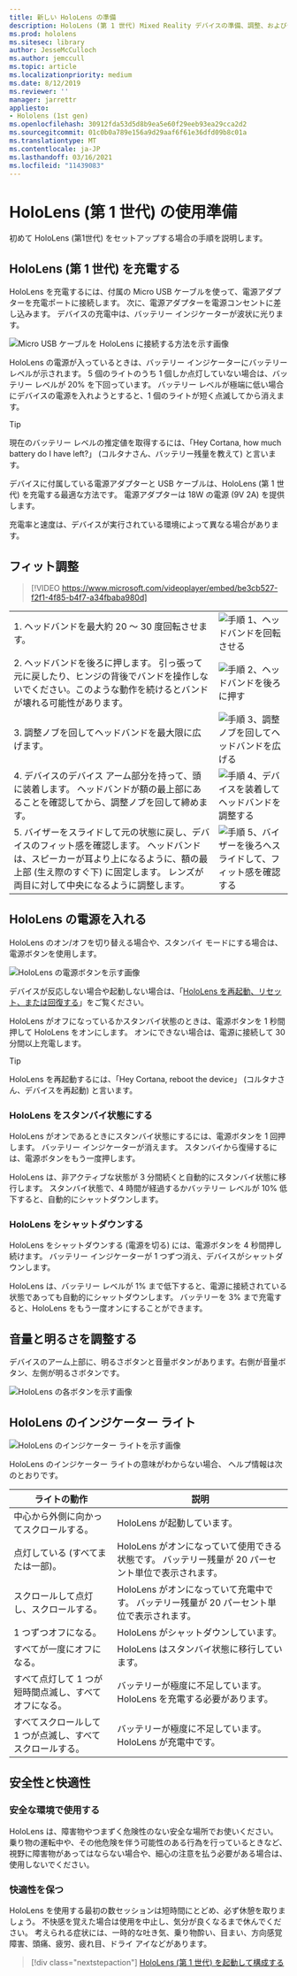 ```yaml
---
title: 新しい HoloLens の準備
description: HoloLens (第 1 世代) Mixed Reality デバイスの準備、調整、およびセットアップを初めて行う方法について説明します。
ms.prod: hololens
ms.sitesec: library
author: JesseMcCulloch
ms.author: jemccull
ms.topic: article
ms.localizationpriority: medium
ms.date: 8/12/2019
ms.reviewer: ''
manager: jarrettr
appliesto:
- Hololens (1st gen)
ms.openlocfilehash: 30912fda53d5d8b9ea5e60f29eeb93ea29cca2d2
ms.sourcegitcommit: 01c0b0a789e156a9d29aaf6f61e36dfd09b8c01a
ms.translationtype: MT
ms.contentlocale: ja-JP
ms.lasthandoff: 03/16/2021
ms.locfileid: "11439083"
---
```

# <a name="get-your-hololens-1st-gen-ready-to-use"></a>HoloLens (第 1 世代) の使用準備

初めて HoloLens (第1世代) をセットアップする場合の手順を説明します。

## <a name="charge-your-hololens-1st-gen"></a>HoloLens (第 1 世代) を充電する

HoloLens を充電するには、付属の Micro USB ケーブルを使って、電源アダプターを充電ポートに接続します。 次に、電源アダプターを電源コンセントに差し込みます。 デバイスの充電中は、バッテリー インジケーターが波状に光ります。

![Micro USB ケーブルを HoloLens に接続する方法を示す画像](./images/hololens-charging.png)

HoloLens の電源が入っているときは、バッテリー インジケーターにバッテリー レベルが示されます。 5 個のライトのうち 1 個しか点灯していない場合は、バッテリー レベルが 20% を下回っています。 バッテリー レベルが極端に低い場合にデバイスの電源を入れようとすると、1 個のライトが短く点滅してから消えます。

> [!TIP]
> 現在のバッテリー レベルの推定値を取得するには、「Hey Cortana, how much battery do I have left?」 (コルタナさん、バッテリー残量を教えて) と言います。

デバイスに付属している電源アダプターと USB ケーブルは、HoloLens (第 1 世代) を充電する最適な方法です。  電源アダプターは 18W の電源 (9V 2A) を提供します。

充電率と速度は、デバイスが実行されている環境によって異なる場合があります。

## <a name="adjust-fit"></a>フィット調整

> [!VIDEO https://www.microsoft.com/videoplayer/embed/be3cb527-f2f1-4f85-b4f7-a34fbaba980d]

|     |     |
|:--- |:--- |
|1. ヘッドバンドを最大約 20 ～ 30 度回転させます。|![手順 1、ヘッドバンドを回転させる](./images/FitGuideStep1.png)|
|2. ヘッドバンドを後ろに押します。 引っ張って元に戻したり、ヒンジの背後でバンドを操作しないでください。このような動作を続けるとバンドが壊れる可能性があります。|![手順 2、ヘッドバンドを後ろに押す](./images/FitGuideStep2.png)|
|3. 調整ノブを回してヘッドバンドを最大限に広げます。 |![手順 3、調整ノブを回してヘッドバンドを広げる](./images/FitGuideStep3.png)|
|4. デバイスのデバイス アーム部分を持って、頭に装着します。 ヘッドバンドが額の最上部にあることを確認してから、調整ノブを回して締めます。|![手順 4、デバイスを装着してヘッドバンドを調整する](./images/FitGuideStep4.png)|
|5. バイザーをスライドして元の状態に戻し、デバイスのフィット感を確認します。 ヘッドバンドは、スピーカーが耳より上になるように、額の最上部 (生え際のすぐ下) に固定します。 レンズが両目に対して中央になるように調整します。|![手順 5、バイザーを後ろへスライドして、フィット感を確認する](./images/FitGuideSetep5.png)|

## <a name="turn-on-your-hololens"></a>HoloLens の電源を入れる

HoloLens のオン/オフを切り替える場合や、スタンバイ モードにする場合は、電源ボタンを使用します。

![HoloLens の電源ボタンを示す画像](./images/hololens-power.png)

デバイスが反応しない場合や起動しない場合は、「[HoloLens を再起動、リセット、または回復する](hololens-restart-recover.md)」をご覧ください。

HoloLens がオフになっているかスタンバイ状態のときは、電源ボタンを 1 秒間押して HoloLens をオンにします。 オンにできない場合は、電源に接続して 30 分間以上充電します。

> [!TIP]
> HoloLens を再起動するには、「Hey Cortana, reboot the device」 (コルタナさん、デバイスを再起動) と言います。

### <a name="put-hololens-in-standby"></a>HoloLens をスタンバイ状態にする

HoloLens がオンであるときにスタンバイ状態にするには、電源ボタンを 1 回押します。 バッテリー インジケーターが消えます。 スタンバイから復帰するには、電源ボタンをもう一度押します。

HoloLens は、非アクティブな状態が 3 分間続くと自動的にスタンバイ状態に移行します。 スタンバイ状態で、4 時間が経過するかバッテリー レベルが 10% 低下すると、自動的にシャットダウンします。

### <a name="shut-down-hololens"></a>HoloLens をシャットダウンする

HoloLens をシャットダウンする (電源を切る) には、電源ボタンを 4 秒間押し続けます。 バッテリー インジケーターが 1 つずつ消え、デバイスがシャットダウンします。

HoloLens は、バッテリー レベルが 1% まで低下すると、電源に接続されている状態であっても自動的にシャットダウンします。 バッテリーを 3% まで充電すると、HoloLens をもう一度オンにすることができます。

## <a name="adjust-volume-and-brightness"></a>音量と明るさを調整する

デバイスのアーム上部に、明るさボタンと音量ボタンがあります。右側が音量ボタン、左側が明るさボタンです。

![HoloLens の各ボタンを示す画像](./images/hololens-buttons.jpg)

## <a name="hololens-indicator-lights"></a>HoloLens のインジケーター ライト

![HoloLens のインジケーター ライトを示す画像](./images/hololens-lights.png)

HoloLens のインジケーター ライトの意味がわからない場合、 ヘルプ情報は次のとおりです。

|ライトの動作 |説明 |
| - | - |
|中心から外側に向かってスクロールする。 |HoloLens が起動しています。 |
|点灯している (すべてまたは一部)。 |HoloLens がオンになっていて使用できる状態です。 バッテリー残量が 20 パーセント単位で表示されます。 |
|スクロールして点灯し、スクロールする。 |HoloLens がオンになっていて充電中です。 バッテリー残量が 20 パーセント単位で表示されます。 |
|1 つずつオフになる。 |HoloLens がシャットダウンしています。 |
|すべてが一度にオフになる。 |HoloLens はスタンバイ状態に移行しています。 |
|すべて点灯して 1 つが短時間点滅し、すべてオフになる。 |バッテリーが極度に不足しています。 HoloLens を充電する必要があります。 |
|すべてスクロールして 1 つが点滅し、すべてスクロールする。 |バッテリーが極度に不足しています。 HoloLens が充電中です。 |

## <a name="safety-and-comfort"></a>安全性と快適性

### <a name="use-in-safe-surroundings"></a>安全な環境で使用する

HoloLens は、障害物やつまずく危険性のない安全な場所でお使いください。 乗り物の運転中や、その他危険を伴う可能性のある行為を行っているときなど、視野に障害物があってはならない場合や、細心の注意を払う必要がある場合は、使用しないでください。

### <a name="stay-comfortable"></a>快適性を保つ

HoloLens を使用する最初の数セッションは短時間にとどめ、必ず休憩を取りましょう。 不快感を覚えた場合は使用を中止し、気分が良くなるまで休んでください。 考えられる症状には、一時的な吐き気、乗り物酔い、目まい、方向感覚障害、頭痛、疲労、疲れ目、ドライ アイなどがあります。

> [!div class="nextstepaction"]
> [HoloLens (第 1 世代) を起動して構成する](hololens1-start.md)
